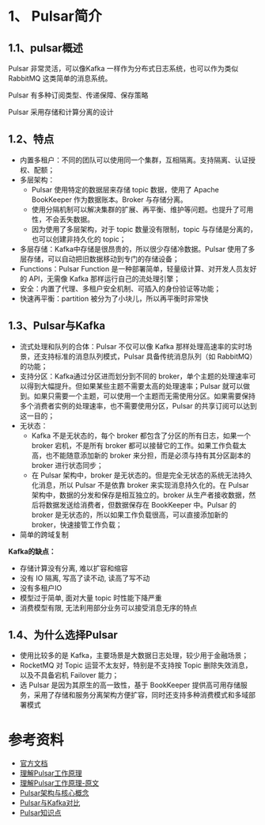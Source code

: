 # 1、 Pulsar简介

## 1.1、pulsar概述

Pulsar 非常灵活，可以像Kafka 一样作为分布式日志系统，也可以作为类似RabbitMQ 这类简单的消息系统。

Pulsar 有多种订阅类型、传递保障、保存策略

Pulsar 采用存储和计算分离的设计

## 1.2、特点

- 内置多租户：不同的团队可以使用同一个集群，互相隔离。支持隔离、认证授权、配额；
- 多层架构：
    - Pulsar 使用特定的数据层来存储 topic 数据，使用了 Apache BookKeeper 作为数据账本。Broker 与存储分离。
    - 使用分隔机制可以解决集群的扩展、再平衡、维护等问题。也提升了可用性，不会丢失数据。
    - 因为使用了多层架构，对于 topic 数量没有限制，topic 与存储是分离的，也可以创建非持久化的 topic；
- 多层存储：Kafka中存储是很昂贵的，所以很少存储冷数据。Pulsar 使用了多层存储，可以自动把旧数据移动到专门的存储设备；
- Functions：Pulsar Function 是一种部署简单，轻量级计算、对开发人员友好的 API，无需像 Kafka 那样运行自己的流处理引擎；
- 安全：内置了代理、多租户安全机制、可插入的身份验证等功能；
- 快速再平衡：partition 被分为了小块儿，所以再平衡时非常快

## 1.3、Pulsar与Kafka

- 流式处理和队列的合体：Pulsar 不仅可以像 Kafka 那样处理高速率的实时场景，还支持标准的消息队列模式，Pulsar 具备传统消息队列（如 RabbitMQ）的功能；
- 支持分区：Kafka通过分区进而划分到不同的 broker，单个主题的处理速率可以得到大幅提升。但如果某些主题不需要太高的处理速率；Pulsar 就可以做到。如果只需要一个主题，可以使用一个主题而无需使用分区。如果需要保持多个消费者实例的处理速率，也不需要使用分区，Pulsar 的共享订阅可以达到这一目的；
- 无状态：
    - Kafka 不是无状态的，每个 broker 都包含了分区的所有日志，如果一个 broker 宕机，不是所有 broker 都可以接替它的工作。如果工作负载太高，也不能随意添加新的 broker 来分担，而是必须与持有其分区副本的 broker 进行状态同步；
    - 在 Pulsar 架构中，broker 是无状态的。但是完全无状态的系统无法持久化消息，所以 Pulsar 不是依靠 broker 来实现消息持久化的。在 Pulsar 架构中，数据的分发和保存是相互独立的。broker 从生产者接收数据，然后将数据发送给消费者，但数据保存在 BookKeeper 中。Pulsar 的 broker 是无状态的，所以如果工作负载很高，可以直接添加新的 broker，快速接管工作负载；
- 简单的跨域复制

**Kafka的缺点：**
- 存储计算没有分离, 难以扩容和缩容
- 没有 IO 隔离, 写高了读不动, 读高了写不动
- 没有多租户IO 
- 模型过于简单, 面对大量 topic 时性能下降严重
- 消费模型有限, 无法利用部分业务可以接受消息无序的特点

## 1.4、为什么选择Pulsar

- 使用比较多的是 Kafka，主要场景是大数据日志处理，较少用于金融场景；
- RocketMQ 对 Topic 运营不太友好，特别是不支持按 Topic 删除失效消息，以及不具备宕机 Failover 能力；
- 选 Pulsar 是因为其原生的高一致性，基于 BookKeeper 提供高可用存储服务，采用了存储和服务分离架构方便扩容，同时还支持多种消费模式和多域部署模式

# 参考资料

- [官方文档](http://pulsar.apache.org/)
- [理解Pulsar工作原理](https://blog.csdn.net/u010869257/article/details/83211152)
- [理解Pulsar工作原理-原文](https://jack-vanlightly.com/blog/2018/10/2/understanding-how-apache-pulsar-works)
- [Pulsar架构与核心概念](https://zhuanlan.zhihu.com/p/88618994)
- [Pulsar与Kafka对比](https://www.infoq.cn/article/1uaxfkwuhukty1t_5gpq)
- [Pulsar知识点](https://mp.weixin.qq.com/s/ypnHNCVqygfj-Wla-FsRrQ)